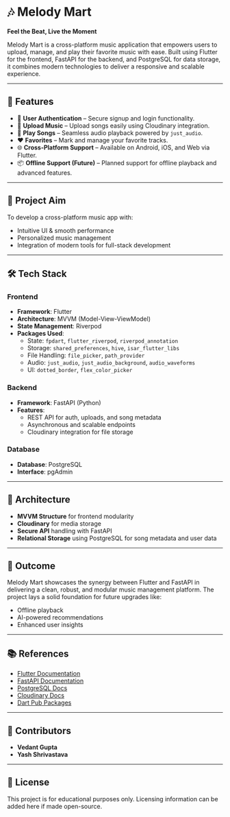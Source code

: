 # 🎶 Melody Mart

**Feel the Beat, Live the Moment**

Melody Mart is a cross-platform music application that empowers users to upload, manage, and play their favorite music with ease. Built using Flutter for the frontend, FastAPI for the backend, and PostgreSQL for data storage, it combines modern technologies to deliver a responsive and scalable experience.

---

## 🚀 Features

- 🔐 **User Authentication** – Secure signup and login functionality.
- 📂 **Upload Music** – Upload songs easily using Cloudinary integration.
- 🎵 **Play Songs** – Seamless audio playback powered by `just_audio`.
- ❤️ **Favorites** – Mark and manage your favorite tracks.
- 🌐 **Cross-Platform Support** – Available on Android, iOS, and Web via Flutter.
- 📦 **Offline Support (Future)** – Planned support for offline playback and advanced features.

---

## 🎯 Project Aim

To develop a cross-platform music app with:
- Intuitive UI & smooth performance
- Personalized music management
- Integration of modern tools for full-stack development

---

## 🛠️ Tech Stack

### Frontend
- **Framework**: Flutter
- **Architecture**: MVVM (Model-View-ViewModel)
- **State Management**: Riverpod
- **Packages Used**:
  - State: `fpdart`, `flutter_riverpod`, `riverpod_annotation`
  - Storage: `shared_preferences`, `hive`, `isar_flutter_libs`
  - File Handling: `file_picker`, `path_provider`
  - Audio: `just_audio`, `just_audio_background`, `audio_waveforms`
  - UI: `dotted_border`, `flex_color_picker`

### Backend
- **Framework**: FastAPI (Python)
- **Features**:
  - REST API for auth, uploads, and song metadata
  - Asynchronous and scalable endpoints
  - Cloudinary integration for file storage

### Database
- **Database**: PostgreSQL
- **Interface**: pgAdmin

---

## 📐 Architecture

- **MVVM Structure** for frontend modularity
- **Cloudinary** for media storage
- **Secure API** handling with FastAPI
- **Relational Storage** using PostgreSQL for song metadata and user data

---

## 📌 Outcome

Melody Mart showcases the synergy between Flutter and FastAPI in delivering a clean, robust, and modular music management platform. The project lays a solid foundation for future upgrades like:
- Offline playback
- AI-powered recommendations
- Enhanced user insights

---

## 📚 References

- [Flutter Documentation](https://flutter.dev/docs)
- [FastAPI Documentation](https://fastapi.tiangolo.com)
- [PostgreSQL Docs](https://www.postgresql.org)
- [Cloudinary Docs](https://cloudinary.com/documentation)
- [Dart Pub Packages](https://pub.dev)

---

## 👥 Contributors

- **Vedant Gupta**   
- **Yash Shrivastava** 

---

## 📄 License

This project is for educational purposes only. Licensing information can be added here if made open-source.

